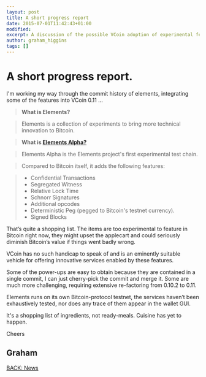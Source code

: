 ```yaml
---
layout: post
title: A short progress report
date: 2015-07-01T11:42:43+01:00
modified:
excerpt: A discussion of the possible VCoin adoption of experimental features in Elements Alpha.
author: graham_higgins
tags: []
---
```


# A short progress report.

I'm working my way through the commit history of elements, integrating some of the features into VCoin 0.11 ...

> **What is Elements?**

> Elements is a collection of experiments to bring more technical innovation to Bitcoin.

> **What is [Elements Alpha?](https://github.com/ElementsProject/elements/tree/alpha)**

> Elements Alpha is the Elements project's first experimental test chain.

> Compared to Bitcoin itself, it adds the following features:

> * Confidential Transactions
> * Segregated Witness
> * Relative Lock Time
> * Schnorr Signatures
> * Additional opcodes
> * Deterministic Peg (pegged to Bitcoin's testnet currency).
> * Signed Blocks

That’s quite a shopping list. The items are too experimental to feature in Bitcoin right now, they might upset the applecart and could seriously diminish Bitcoin’s value if things went badly wrong.

VCoin has no such handicap to speak of and is an eminently suitable vehicle for offering innovative services enabled by these features.

Some of the power-ups are easy to obtain because they are contained in a single commit, I can just cherry-pick the commit and merge it. Some are much more challenging, requiring extensive re-factoring from 0.10.2 to 0.11.

Elements runs on its own Bitcoin-protocol testnet, the services haven’t been exhaustively tested, nor does any trace of them appear in the wallet GUI. 

It's a shopping list of ingredients, not ready-meals. Cuisine has yet to happen.

Cheers

Graham
---

<div><a markdown="0" href="{{ site.url }}/news" class="btn">BACK: News</a></div>